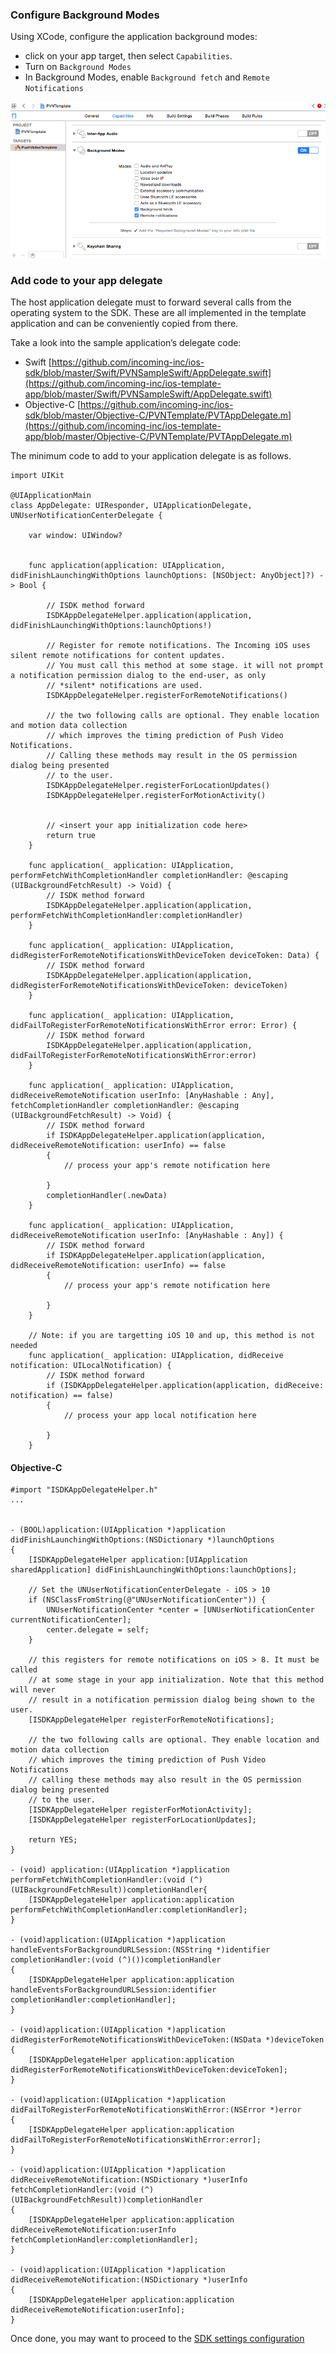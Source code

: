 ### Configure Background Modes ###

Using XCode, configure the application background modes:

 * click on your app target, then select `Capabilities`.
 * Turn on `Background Modes`
 * In Background Modes, enable `Background fetch` and `Remote Notifications`

![Background mode configuration ](./images/setup_target_capabilities.png)


### Add code to your app delegate ###

The host application delegate must to forward several calls from the operating system to the SDK. 
These are all implemented in the template application and can be conveniently copied from there. 

Take a look into the sample application’s delegate code:

 * Swift [https://github.com/incoming-inc/ios-sdk/blob/master/Swift/PVNSampleSwift/AppDelegate.swift](https://github.com/incoming-inc/ios-template-app/blob/master/Swift/PVNSampleSwift/AppDelegate.swift)
 * Objective-C [https://github.com/incoming-inc/ios-sdk/blob/master/Objective-C/PVNTemplate/PVTAppDelegate.m](https://github.com/incoming-inc/ios-template-app/blob/master/Objective-C/PVNTemplate/PVTAppDelegate.m)


The minimum code to add to your application delegate is as follows. 



	import UIKit

	@UIApplicationMain
	class AppDelegate: UIResponder, UIApplicationDelegate, UNUserNotificationCenterDelegate {

	    var window: UIWindow?


	    func application(application: UIApplication, didFinishLaunchingWithOptions launchOptions: [NSObject: AnyObject]?) -> Bool {

	        // ISDK method forward
	        ISDKAppDelegateHelper.application(application, didFinishLaunchingWithOptions:launchOptions!)

	        // Register for remote notifications. The Incoming iOS uses silent remote notifications for content updates. 
	        // You must call this method at some stage. it will not prompt a notification permission dialog to the end-user, as only 
			// *silent* notifications are used. 
	        ISDKAppDelegateHelper.registerForRemoteNotifications()

	        // the two following calls are optional. They enable location and motion data collection
	        // which improves the timing prediction of Push Video Notifications.
	        // Calling these methods may result in the OS permission dialog being presented
	        // to the user.
	        ISDKAppDelegateHelper.registerForLocationUpdates()
	        ISDKAppDelegateHelper.registerForMotionActivity()


	        // <insert your app initialization code here>
	        return true
	    }

	    func application(_ application: UIApplication, performFetchWithCompletionHandler completionHandler: @escaping (UIBackgroundFetchResult) -> Void) {
	        // ISDK method forward
	        ISDKAppDelegateHelper.application(application, performFetchWithCompletionHandler:completionHandler)
	    }
    
	    func application(_ application: UIApplication, didRegisterForRemoteNotificationsWithDeviceToken deviceToken: Data) {
	        // ISDK method forward
	        ISDKAppDelegateHelper.application(application, didRegisterForRemoteNotificationsWithDeviceToken: deviceToken)
	    }
    
	    func application(_ application: UIApplication, didFailToRegisterForRemoteNotificationsWithError error: Error) {
	        // ISDK method forward
	        ISDKAppDelegateHelper.application(application, didFailToRegisterForRemoteNotificationsWithError:error)
	    }

	    func application(_ application: UIApplication, didReceiveRemoteNotification userInfo: [AnyHashable : Any], fetchCompletionHandler completionHandler: @escaping (UIBackgroundFetchResult) -> Void) {
	        // ISDK method forward
	        if ISDKAppDelegateHelper.application(application, didReceiveRemoteNotification: userInfo) == false
	        {
	            // process your app's remote notification here

	        }
	        completionHandler(.newData)
	    }
    
	    func application(_ application: UIApplication, didReceiveRemoteNotification userInfo: [AnyHashable : Any]) {
	        // ISDK method forward
	        if ISDKAppDelegateHelper.application(application, didReceiveRemoteNotification: userInfo) == false
	        {
	            // process your app's remote notification here
            
	        }
	    }
    
	    // Note: if you are targetting iOS 10 and up, this method is not needed
	    func application(_ application: UIApplication, didReceive notification: UILocalNotification) {
	        // ISDK method forward
	        if (ISDKAppDelegateHelper.application(application, didReceive: notification) == false)
	        {
	            // process your app local notification here
            
	        }
	    }
   


#### Objective-C ####

	#import "ISDKAppDelegateHelper.h"
	...


	- (BOOL)application:(UIApplication *)application didFinishLaunchingWithOptions:(NSDictionary *)launchOptions
	{
		[ISDKAppDelegateHelper application:[UIApplication sharedApplication] didFinishLaunchingWithOptions:launchOptions];
		
		// Set the UNUserNotificationCenterDelegate - iOS > 10
		if (NSClassFromString(@"UNUserNotificationCenter")) {
	        UNUserNotificationCenter *center = [UNUserNotificationCenter currentNotificationCenter];
	        center.delegate = self;
	    }

		// this registers for remote notifications on iOS > 8. It must be called
		// at some stage in your app initialization. Note that this method will never
		// result in a notification permission dialog being shown to the user. 
		[ISDKAppDelegateHelper registerForRemoteNotifications];

		// the two following calls are optional. They enable location and motion data collection
		// which improves the timing prediction of Push Video Notifications
		// calling these methods may also result in the OS permission dialog being presented
		// to the user.
		[ISDKAppDelegateHelper registerForMotionActivity];
		[ISDKAppDelegateHelper registerForLocationUpdates];

		return YES;
	}	

	- (void) application:(UIApplication *)application performFetchWithCompletionHandler:(void (^)(UIBackgroundFetchResult))completionHandler{
		[ISDKAppDelegateHelper application:application performFetchWithCompletionHandler:completionHandler];
	}

	- (void)application:(UIApplication *)application handleEventsForBackgroundURLSession:(NSString *)identifier completionHandler:(void (^)())completionHandler
	{
		[ISDKAppDelegateHelper application:application handleEventsForBackgroundURLSession:identifier completionHandler:completionHandler];
	}

	- (void)application:(UIApplication *)application didRegisterForRemoteNotificationsWithDeviceToken:(NSData *)deviceToken
	{
		[ISDKAppDelegateHelper application:application didRegisterForRemoteNotificationsWithDeviceToken:deviceToken];
	}

	- (void)application:(UIApplication *)application didFailToRegisterForRemoteNotificationsWithError:(NSError *)error
	{
		[ISDKAppDelegateHelper application:application didFailToRegisterForRemoteNotificationsWithError:error];
	}

	- (void)application:(UIApplication *)application didReceiveRemoteNotification:(NSDictionary *)userInfo
	fetchCompletionHandler:(void (^)(UIBackgroundFetchResult))completionHandler
	{
		[ISDKAppDelegateHelper application:application didReceiveRemoteNotification:userInfo fetchCompletionHandler:completionHandler];
	}

	- (void)application:(UIApplication *)application didReceiveRemoteNotification:(NSDictionary *)userInfo
	{
		[ISDKAppDelegateHelper application:application didReceiveRemoteNotification:userInfo];
	}


	

Once done, you may want to proceed to the [SDK settings configuration](./sdk-settings.html)
